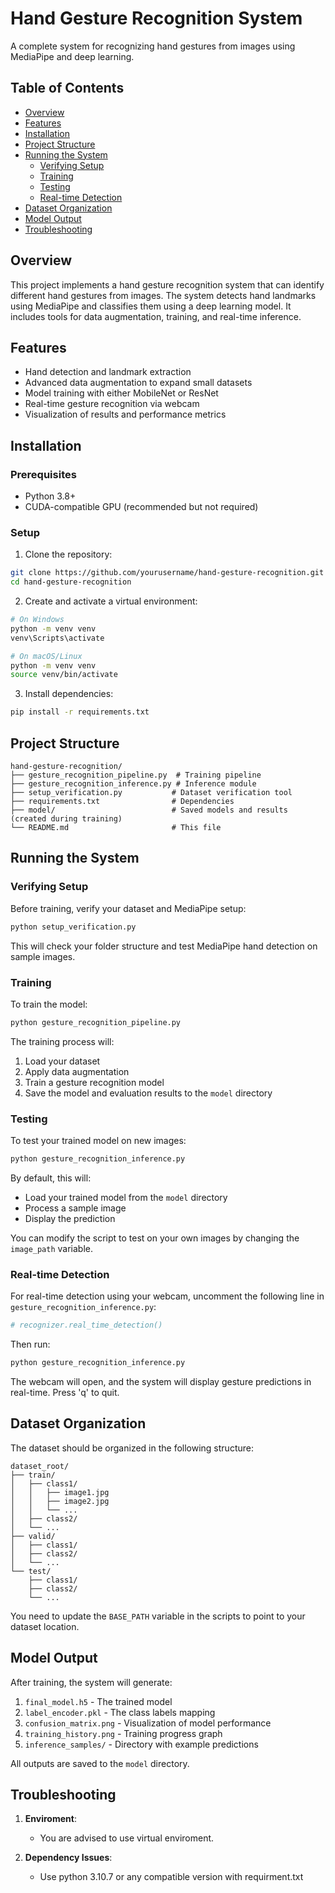 # Hand Gesture Recognition System

A complete system for recognizing hand gestures from images using MediaPipe and deep learning.

## Table of Contents

- [Overview](#overview)
- [Features](#features)
- [Installation](#installation)
- [Project Structure](#project-structure)
- [Running the System](#running-the-system)
  - [Verifying Setup](#verifying-setup)
  - [Training](#training)
  - [Testing](#testing)
  - [Real-time Detection](#real-time-detection)
- [Dataset Organization](#dataset-organization)
- [Model Output](#model-output)
- [Troubleshooting](#troubleshooting)

## Overview

This project implements a hand gesture recognition system that can identify different hand gestures from images. The system detects hand landmarks using MediaPipe and classifies them using a deep learning model. It includes tools for data augmentation, training, and real-time inference.

## Features

- Hand detection and landmark extraction
- Advanced data augmentation to expand small datasets
- Model training with either MobileNet or ResNet
- Real-time gesture recognition via webcam
- Visualization of results and performance metrics

## Installation

### Prerequisites

- Python 3.8+
- CUDA-compatible GPU (recommended but not required)

### Setup

1. Clone the repository:
```bash
git clone https://github.com/yourusername/hand-gesture-recognition.git
cd hand-gesture-recognition
```

2. Create and activate a virtual environment:
```bash
# On Windows
python -m venv venv
venv\Scripts\activate

# On macOS/Linux
python -m venv venv
source venv/bin/activate
```

3. Install dependencies:
```bash
pip install -r requirements.txt
```

## Project Structure

```
hand-gesture-recognition/
├── gesture_recognition_pipeline.py  # Training pipeline
├── gesture_recognition_inference.py # Inference module
├── setup_verification.py           # Dataset verification tool
├── requirements.txt                # Dependencies
├── model/                          # Saved models and results (created during training)
└── README.md                       # This file
```

## Running the System

### Verifying Setup

Before training, verify your dataset and MediaPipe setup:

```bash
python setup_verification.py
```

This will check your folder structure and test MediaPipe hand detection on sample images.

### Training

To train the model:

```bash
python gesture_recognition_pipeline.py
```

The training process will:
1. Load your dataset
2. Apply data augmentation
3. Train a gesture recognition model
4. Save the model and evaluation results to the `model` directory

### Testing

To test your trained model on new images:

```bash
python gesture_recognition_inference.py
```

By default, this will:
- Load your trained model from the `model` directory
- Process a sample image
- Display the prediction

You can modify the script to test on your own images by changing the `image_path` variable.

### Real-time Detection

For real-time detection using your webcam, uncomment the following line in `gesture_recognition_inference.py`:

```python
# recognizer.real_time_detection()
```

Then run:

```bash
python gesture_recognition_inference.py
```

The webcam will open, and the system will display gesture predictions in real-time. Press 'q' to quit.

## Dataset Organization

The dataset should be organized in the following structure:
```
dataset_root/
├── train/
│   ├── class1/
│   │   ├── image1.jpg
│   │   ├── image2.jpg
│   │   └── ...
│   ├── class2/
│   └── ...
├── valid/
│   ├── class1/
│   ├── class2/
│   └── ...
└── test/
    ├── class1/
    ├── class2/
    └── ...
```

You need to update the `BASE_PATH` variable in the scripts to point to your dataset location.

## Model Output

After training, the system will generate:

1. `final_model.h5` - The trained model
2. `label_encoder.pkl` - The class labels mapping
3. `confusion_matrix.png` - Visualization of model performance
4. `training_history.png` - Training progress graph
5. `inference_samples/` - Directory with example predictions

All outputs are saved to the `model` directory.

## Troubleshooting

1. **Enviroment**:
   - You are advised to use virtual enviroment.

2. **Dependency Issues**:
   - Use python 3.10.7 or any compatible version with requirment.txt